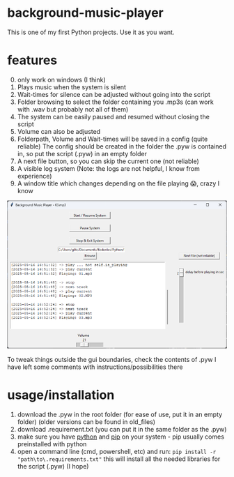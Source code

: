 # background-music-player

This is one of my first Python projects.
Use it as you want.

# features 
0. only work on windows (I think)
1. Plays music when the system is silent
2. Wait-times for silence can be adjusted without going into the script
3. Folder browsing to select the folder containing you .mp3s (can work with .wav but probably not all of them)
4. The system can be easily paused and resumed without closing the script
5. Volume can also be adjusted
6. Folderpath, Volume and Wait-times will be saved in a config (quite reliable)
       The config should be created in the folder the .pyw is contained in, so put the script (.pyw) in an empty folder
7. A next file button, so you can skip the current one (not reliable)
8. A visible log system (Note: the logs are not helpful, I know from experience)
9. A window title which changes depending on the file playing 😱, crazy I know

![alt text](background-music-player-graphicial-v1.1.png)

To tweak things outside the gui boundaries, check the contents of .pyw
I have left some comments with instructions/possibilities there

# usage/installation
1. download the .pyw in the root folder (for ease of use, put it in an empty folder) (older versions can be found in old_files)
2. download .requirement.txt (you can put it in the same folder as the .pyw)
3. make sure you have [python](https://www.python.org) and [pip](https://pypi.org/project/pip/) on your system
       - pip usually comes preinstalled with python
4. open a command line (cmd, powershell, etc) and run:
       ``pip install -r "path\to\.requirements.txt"``
   this will install all the needed libraries for the script (.pyw) (I hope)
